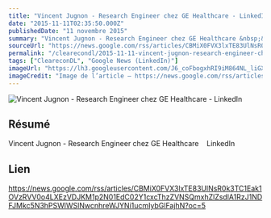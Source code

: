 ```yaml
---
title: "Vincent Jugnon - Research Engineer chez GE Healthcare - LinkedIn"
date: "2015-11-11T02:35:50.000Z"
publishedDate: "11 novembre 2015"
summary: "Vincent Jugnon - Research Engineer chez GE Healthcare &nbsp;&nbsp; LinkedIn"
sourceUrl: "https://news.google.com/rss/articles/CBMiX0FVX3lxTE83UlNsR0k3TC1Eak1OVzRVV0o4LXEzVDJKM1p2N01EdC02Y1cxcThzZVNSQmxhZlZsdlA1RzJ1NDFJMkc5N3hPSWlWSlNwcnhreWJYNi1ucmIybGlFajhN?oc=5"
permalink: "/clearecondl/2015-11-11-vincent-jugnon-research-engineer-chez-ge-healthcare-linkedin"
tags: ["CleareconDL", "Google News (LinkedIn)"]
imageUrl: "https://lh3.googleusercontent.com/J6_coFbogxhRI9iM864NL_liGXvsQp2AupsKei7z0cNNfDvGUmWUy20nuUhkREQyrpY4bEeIBuc=s0-w300"
imageCredit: "Image de l’article — https://news.google.com/rss/articles/CBMiX0FVX3lxTE83UlNsR0k3TC1Eak1OVzRVV0o4LXEzVDJKM1p2N01EdC02Y1cxcThzZVNSQmxhZlZsdlA1RzJ1NDFJMkc5N3hPSWlWSlNwcnhreWJYNi1ucmIybGlFajhN?oc=5"
---
```


![Vincent Jugnon - Research Engineer chez GE Healthcare - LinkedIn](https://lh3.googleusercontent.com/J6_coFbogxhRI9iM864NL_liGXvsQp2AupsKei7z0cNNfDvGUmWUy20nuUhkREQyrpY4bEeIBuc=s0-w300)

## Résumé

Vincent Jugnon - Research Engineer chez GE Healthcare &nbsp;&nbsp; LinkedIn

## Lien

https://news.google.com/rss/articles/CBMiX0FVX3lxTE83UlNsR0k3TC1Eak1OVzRVV0o4LXEzVDJKM1p2N01EdC02Y1cxcThzZVNSQmxhZlZsdlA1RzJ1NDFJMkc5N3hPSWlWSlNwcnhreWJYNi1ucmIybGlFajhN?oc=5
